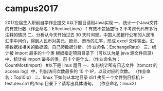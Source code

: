 # campus2017
2017应届生入职前自学作业提交
#以下题目请用Java实现
一、统计一个Java文件的有效行数（作业命名：EffectiveLines）
  1.有效不包括空行
  2.不考虑代码有多行注释的情况
二、分析从今天开始过去 30 天时间里，中国人民银行公布的人民币汇率中间价，得到人民币对美元、欧元、港币的汇率，形成 excel 文件输出。汇率数据找相关的数据源，自己爬数据分析。（作业命名：ExchangeRate）
三、统计被 import 最多的十个类
根据指定项目目录下（可以认为是 java 源文件目录）中，统计被 import 最多的类，前十个是什么。（作业命名为：CountMostImport）
#以下是 linux 题目
一、如何统计所有日志文件（tomcat 的 access log）中，列出访问次数最多的 10 个 IP，以及对应的次数。 （作业命名：Top10Ip）
二、linux 下如何从本地目录 dir1 拷贝一个文件到目标机 l-test.dev.cn1 的/tmp 目录下？请写出具体语句。 （作业命名：linux2）
